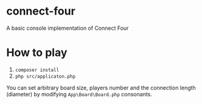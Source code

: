 # connect-four
A basic  console implementation of Connect Four

How to play
===========
1. `composer install`
2. `php src/applicaton.php`

You can set arbitrary board size, players number and the connection length (diameter) by modifying 
`App\Board\Board.php` consonants.


